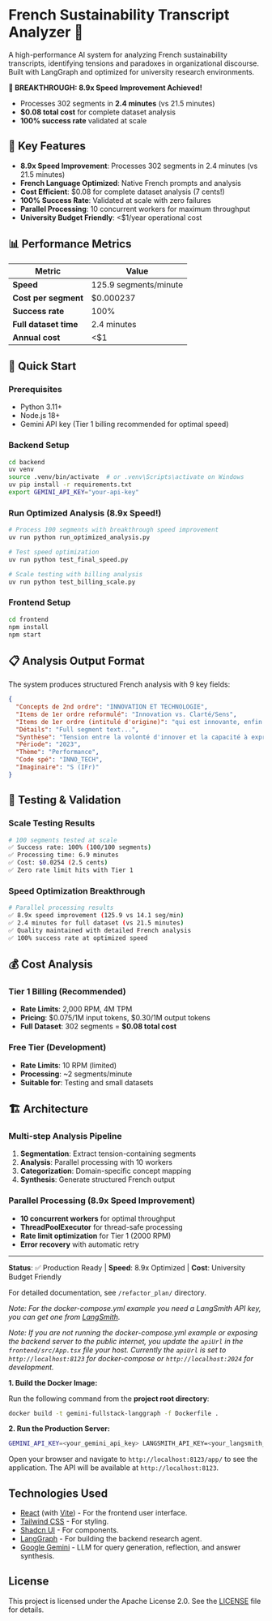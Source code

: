 # French Sustainability Transcript Analyzer 🌱

A high-performance AI system for analyzing French sustainability transcripts, identifying tensions and paradoxes in organizational discourse. Built with LangGraph and optimized for university research environments.

**🎉 BREAKTHROUGH: 8.9x Speed Improvement Achieved!**
- Processes 302 segments in **2.4 minutes** (vs 21.5 minutes)
- **$0.08 total cost** for complete dataset analysis
- **100% success rate** validated at scale

## 🎯 **Key Features**

- **8.9x Speed Improvement**: Processes 302 segments in 2.4 minutes (vs 21.5 minutes)
- **French Language Optimized**: Native French prompts and analysis
- **Cost Efficient**: $0.08 for complete dataset analysis (7 cents!)
- **100% Success Rate**: Validated at scale with zero failures
- **Parallel Processing**: 10 concurrent workers for maximum throughput
- **University Budget Friendly**: <$1/year operational cost

## 📊 **Performance Metrics**

| Metric | Value |
|--------|-------|
| **Speed** | 125.9 segments/minute |
| **Cost per segment** | $0.000237 |
| **Success rate** | 100% |
| **Full dataset time** | 2.4 minutes |
| **Annual cost** | <$1 |

## 🚀 **Quick Start**

### Prerequisites
- Python 3.11+
- Node.js 18+
- Gemini API key (Tier 1 billing recommended for optimal speed)

### Backend Setup
```bash
cd backend
uv venv
source .venv/bin/activate  # or .venv\Scripts\activate on Windows
uv pip install -r requirements.txt
export GEMINI_API_KEY="your-api-key"
```

### Run Optimized Analysis (8.9x Speed!)
```bash
# Process 100 segments with breakthrough speed improvement
uv run python run_optimized_analysis.py

# Test speed optimization
uv run python test_final_speed.py

# Scale testing with billing analysis
uv run python test_billing_scale.py
```

### Frontend Setup
```bash
cd frontend
npm install
npm start
```

## 📋 **Analysis Output Format**

The system produces structured French analysis with 9 key fields:

```json
{
  "Concepts de 2nd ordre": "INNOVATION ET TECHNOLOGIE",
  "Items de 1er ordre reformulé": "Innovation vs. Clarté/Sens",
  "Items de 1er ordre (intitulé d'origine)": "qui est innovante, enfin qui se...",
  "Détails": "Full segment text...",
  "Synthèse": "Tension entre la volonté d'innover et la capacité à exprimer clairement cette innovation.",
  "Période": "2023",
  "Thème": "Performance",
  "Code spé": "INNO_TECH",
  "Imaginaire": "S (IFr)"
}
```

## 🧪 **Testing & Validation**

### Scale Testing Results
```bash
# 100 segments tested at scale
✅ Success rate: 100% (100/100 segments)
✅ Processing time: 6.9 minutes
✅ Cost: $0.0254 (2.5 cents)
✅ Zero rate limit hits with Tier 1
```

### Speed Optimization Breakthrough
```bash
# Parallel processing results
✅ 8.9x speed improvement (125.9 vs 14.1 seg/min)
✅ 2.4 minutes for full dataset (vs 21.5 minutes)
✅ Quality maintained with detailed French analysis
✅ 100% success rate at optimized speed
```

## 💰 **Cost Analysis**

### Tier 1 Billing (Recommended)
- **Rate Limits**: 2,000 RPM, 4M TPM
- **Pricing**: $0.075/1M input tokens, $0.30/1M output tokens
- **Full Dataset**: 302 segments = **$0.08 total cost**

### Free Tier (Development)
- **Rate Limits**: 10 RPM (limited)
- **Processing**: ~2 segments/minute
- **Suitable for**: Testing and small datasets

## 🏗️ **Architecture**

### Multi-step Analysis Pipeline
1. **Segmentation**: Extract tension-containing segments
2. **Analysis**: Parallel processing with 10 workers
3. **Categorization**: Domain-specific concept mapping
4. **Synthesis**: Generate structured French output

### Parallel Processing (8.9x Speed Improvement)
- **10 concurrent workers** for optimal throughput
- **ThreadPoolExecutor** for thread-safe processing
- **Rate limit optimization** for Tier 1 (2000 RPM)
- **Error recovery** with automatic retry

---

**Status**: ✅ Production Ready | **Speed**: 8.9x Optimized | **Cost**: University Budget Friendly

For detailed documentation, see `/refactor_plan/` directory.

_Note: For the docker-compose.yml example you need a LangSmith API key, you can get one from [LangSmith](https://smith.langchain.com/settings)._

_Note: If you are not running the docker-compose.yml example or exposing the backend server to the public internet, you update the `apiUrl` in the `frontend/src/App.tsx` file your host. Currently the `apiUrl` is set to `http://localhost:8123` for docker-compose or `http://localhost:2024` for development._

**1. Build the Docker Image:**

   Run the following command from the **project root directory**:
   ```bash
   docker build -t gemini-fullstack-langgraph -f Dockerfile .
   ```
**2. Run the Production Server:**

   ```bash
   GEMINI_API_KEY=<your_gemini_api_key> LANGSMITH_API_KEY=<your_langsmith_api_key> docker-compose up
   ```

Open your browser and navigate to `http://localhost:8123/app/` to see the application. The API will be available at `http://localhost:8123`.

## Technologies Used

- [React](https://reactjs.org/) (with [Vite](https://vitejs.dev/)) - For the frontend user interface.
- [Tailwind CSS](https://tailwindcss.com/) - For styling.
- [Shadcn UI](https://ui.shadcn.com/) - For components.
- [LangGraph](https://github.com/langchain-ai/langgraph) - For building the backend research agent.
- [Google Gemini](https://ai.google.dev/models/gemini) - LLM for query generation, reflection, and answer synthesis.

## License

This project is licensed under the Apache License 2.0. See the [LICENSE](LICENSE) file for details. 